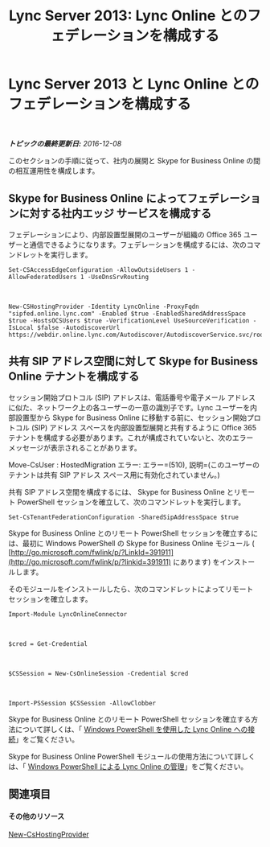 ﻿---
title: 'Lync Server 2013: Lync Online とのフェデレーションを構成する'
TOCTitle: Lync Online とのフェデレーションを構成する
ms:assetid: a10bd1d5-c003-46db-9f57-7d55d3fa08da
ms:mtpsurl: https://technet.microsoft.com/ja-jp/library/JJ205126(v=OCS.15)
ms:contentKeyID: 48273027
ms.date: 06/02/2017
mtps_version: v=OCS.15
ms.translationtype: HT
---

# Lync Server 2013 と Lync Online とのフェデレーションを構成する

 

_**トピックの最終更新日:** 2016-12-08_

このセクションの手順に従って、社内の展開と Skype for Business Online の間の相互運用性を構成します。

## Skype for Business Online によってフェデレーションに対する社内エッジ サービスを構成する

フェデレーションにより、内部設置型展開のユーザーが組織の Office 365 ユーザーと通信できるようになります。フェデレーションを構成するには、次のコマンドレットを実行します。

    Set-CSAccessEdgeConfiguration -AllowOutsideUsers 1 -AllowFederatedUsers 1 -UseDnsSrvRouting

   &nbsp;

    New-CSHostingProvider -Identity LyncOnline -ProxyFqdn "sipfed.online.lync.com" -Enabled $true -EnabledSharedAddressSpace $true -HostsOCSUsers $true -VerificationLevel UseSourceVerification -IsLocal $false -AutodiscoverUrl https://webdir.online.lync.com/Autodiscover/AutodiscoverService.svc/root

## 共有 SIP アドレス空間に対して Skype for Business Online テナントを構成する

セッション開始プロトコル (SIP) アドレスは、電話番号や電子メール アドレスに似た、ネットワーク上の各ユーザーの一意の識別子です。Lync ユーザーを内部設置型から Skype for Business Online に移動する前に、セッション開始プロトコル (SIP) アドレス スペースを内部設置型展開と共有するように Office 365 テナントを構成する必要があります。これが構成されていないと、次のエラー メッセージが表示されることがあります。

Move-CsUser : HostedMigration エラー: エラー=(510), 説明=(このユーザーのテナントは共有 SIP アドレス スペース用に有効化されていません。)

共有 SIP アドレス空間を構成するには、 Skype for Business Online とリモート PowerShell セッションを確立して、次のコマンドレットを実行します。

    Set-CsTenantFederationConfiguration -SharedSipAddressSpace $true

Skype for Business Online とのリモート PowerShell セッションを確立するには、最初に Windows PowerShell の Skype for Business Online モジュール ( [http://go.microsoft.com/fwlink/p/?LinkId=391911](http://go.microsoft.com/fwlink/p/?linkid=391911) にあります) をインストールします。

そのモジュールをインストールしたら、次のコマンドレットによってリモート セッションを確立します。

    Import-Module LyncOnlineConnector

   &nbsp;

    $cred = Get-Credential

   &nbsp;

    $CSSession = New-CsOnlineSession -Credential $cred

   &nbsp;

    Import-PSSession $CSSession -AllowClobber

Skype for Business Online とのリモート PowerShell セッションを確立する方法について詳しくは、「 [Windows PowerShell を使用した Lync Online への接続](https://docs.microsoft.com/en-us/SkypeForBusiness/set-up-your-computer-for-windows-powershell/set-up-your-computer-for-windows-powershell)」をご覧ください。

Skype for Business Online PowerShell モジュールの使用方法について詳しくは、「 [Windows PowerShell による Lync Online の管理](skype-for-business-online-using-windows-powershell-to-manage-your-tenant.md)」をご覧ください。

## 関連項目

#### その他のリソース

[New-CsHostingProvider](new-cshostingprovider.md)

